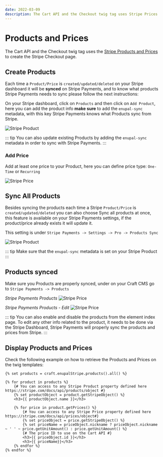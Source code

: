 ```yaml
---
date: 2022-03-09
description: The Cart API and the Checkout twig tag uses Stripe Prices create the Stripe Checkout page. Let's see how can we sync Products from Stripe
---
```


# Products and Prices

The Cart API and the Checkout twig tag uses the [Stripe Products and Prices](https://stripe.com/docs/products-prices/overview) to create the Stripe Checkout page.

## Create Products

Each time a `Product/Price` is `created/updated/deleted` on your Stripe dashboard it will be **synced** on Stripe Payments, and to know what products Stripe Payments needs to sync please follow the next instructions:

On your Stripe dashboard, click on `Products` and then click on `Add Product`, here you can add the product info **make sure** to add the `enupal-sync` metadata, with this key Stripe Payments knows what Products sync from Stripe.

![Stripe Product](https://enupal.com/assets/docs/stripe-product.png)

::: tip
You can also update existing Products by adding the `enupal-sync` metadata in order to sync with Stripe Payments.
:::

### Add Price

Add at least one price to your Product, here you can define price type: `One-Time` or `Recurring`

![Stripe Price](https://enupal.com/assets/docs/price-info.png)

## Sync All Products

Besides syncing the products each time a Stripe `Product/Price` is `created/updated/deleted` you can also choose Sync all products at once, this feature is available on your Stripe Payments settings, if the product/price already exists it will update it.

This setting is under `Stripe Payments -> Settings -> Pro -> Products Sync`

![Stripe Product](https://enupal.com/assets/docs/stripe-payments-sync-all-products.png)

::: tip
Make sure that the `enupal-sync` metadata is set on your Stripe Product
:::

## Products synced

Make sure you Products are properly synced, under on your Craft CMS go to `Stripe Payments -> Products`

_Stripe Payments Products_
![Stripe Price](https://enupal.com/assets/docs/enupal-stripe-products.png)

_Stripe Payments Products - Edit_
![Stripe Price](https://enupal.com/assets/docs/enupal-stripe-products-edit.png)

::: tip
You can also enable and disable the products from the element index page. To edit any other info related to the product, it needs to be done via the Stripe Dashboard, Stripe Payments will properly sync the products and prices from Stripe.
:::

## Display Products and Prices

Check the following example on how to retrieve the Products and Prices on the twig templates:

```twig
{% set products = craft.enupalStripe.products().all() %}

{% for product in products %}
    {# You can access to any Stripe Product property defined here https://stripe.com/docs/api/products/object #}
    {% set productObject = product.getStripeObject() %}
    <h3>{{ productObject.name }}</h3>
    
    {% for price in product.getPrices() %}
        {# You can access to any Stripe Price property defined here https://stripe.com/docs/api/prices/object#}
        {% set priceObject = price.getStripeObject() %}
        {% set priceName = priceObject.nickname ? priceObject.nickname ~ ' ' ~ price.getUnitAmount() : price.getUnitAmount() %}
        {# The price ID to use on the Cart API #}
        <h3>{{ priceObject.id }}</h3>
        <h3>{{ priceName}}</h3>
    {% endfor %}
{% endfor %}
```